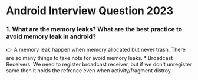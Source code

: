 # Android Interview Question 2023
### 1. What are the memory leaks? What are the best practice to avoid memory leak in android? ###
👉  A memory leak happen when memory allocated but never trash.
There are so many things to take note for avoid memory leaks.
    * Broadcast Receivers: We need to register broadcast receiver, but if we don't unregister same then it holds the refrence even when activity/fragment         distroy. 
    

